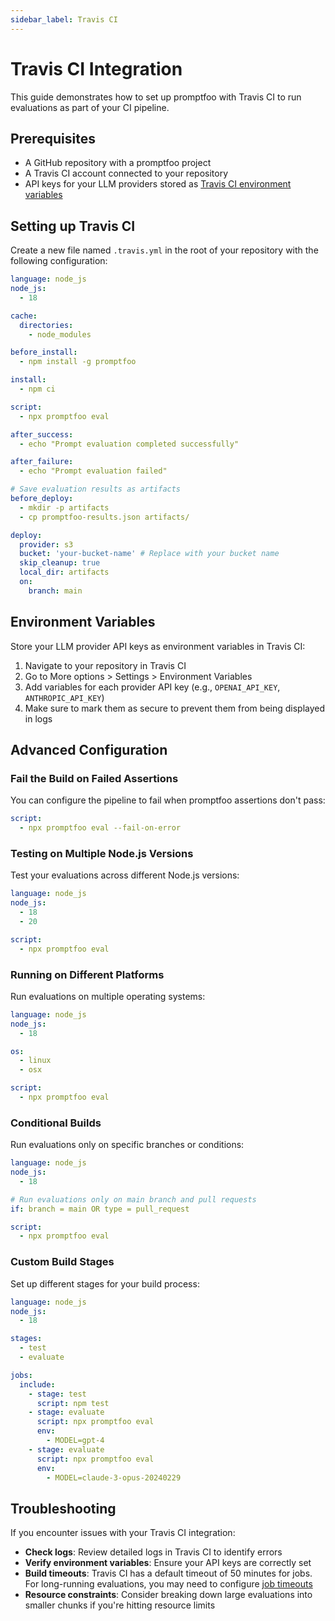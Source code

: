 ```yaml
---
sidebar_label: Travis CI
---
```


# Travis CI Integration

This guide demonstrates how to set up promptfoo with Travis CI to run evaluations as part of your CI pipeline.

## Prerequisites

- A GitHub repository with a promptfoo project
- A Travis CI account connected to your repository
- API keys for your LLM providers stored as [Travis CI environment variables](https://docs.travis-ci.com/user/environment-variables/)

## Setting up Travis CI

Create a new file named `.travis.yml` in the root of your repository with the following configuration:

```yaml
language: node_js
node_js:
  - 18

cache:
  directories:
    - node_modules

before_install:
  - npm install -g promptfoo

install:
  - npm ci

script:
  - npx promptfoo eval

after_success:
  - echo "Prompt evaluation completed successfully"

after_failure:
  - echo "Prompt evaluation failed"

# Save evaluation results as artifacts
before_deploy:
  - mkdir -p artifacts
  - cp promptfoo-results.json artifacts/

deploy:
  provider: s3
  bucket: 'your-bucket-name' # Replace with your bucket name
  skip_cleanup: true
  local_dir: artifacts
  on:
    branch: main
```

## Environment Variables

Store your LLM provider API keys as environment variables in Travis CI:

1. Navigate to your repository in Travis CI
2. Go to More options > Settings > Environment Variables
3. Add variables for each provider API key (e.g., `OPENAI_API_KEY`, `ANTHROPIC_API_KEY`)
4. Make sure to mark them as secure to prevent them from being displayed in logs

## Advanced Configuration

### Fail the Build on Failed Assertions

You can configure the pipeline to fail when promptfoo assertions don't pass:

```yaml
script:
  - npx promptfoo eval --fail-on-error
```

### Testing on Multiple Node.js Versions

Test your evaluations across different Node.js versions:

```yaml
language: node_js
node_js:
  - 18
  - 20

script:
  - npx promptfoo eval
```

### Running on Different Platforms

Run evaluations on multiple operating systems:

```yaml
language: node_js
node_js:
  - 18

os:
  - linux
  - osx

script:
  - npx promptfoo eval
```

### Conditional Builds

Run evaluations only on specific branches or conditions:

```yaml
language: node_js
node_js:
  - 18

# Run evaluations only on main branch and pull requests
if: branch = main OR type = pull_request

script:
  - npx promptfoo eval
```

### Custom Build Stages

Set up different stages for your build process:

```yaml
language: node_js
node_js:
  - 18

stages:
  - test
  - evaluate

jobs:
  include:
    - stage: test
      script: npm test
    - stage: evaluate
      script: npx promptfoo eval
      env:
        - MODEL=gpt-4
    - stage: evaluate
      script: npx promptfoo eval
      env:
        - MODEL=claude-3-opus-20240229
```

## Troubleshooting

If you encounter issues with your Travis CI integration:

- **Check logs**: Review detailed logs in Travis CI to identify errors
- **Verify environment variables**: Ensure your API keys are correctly set
- **Build timeouts**: Travis CI has a default timeout of 50 minutes for jobs. For long-running evaluations, you may need to configure [job timeouts](https://docs.travis-ci.com/user/customizing-the-build/#build-timeouts)
- **Resource constraints**: Consider breaking down large evaluations into smaller chunks if you're hitting resource limits
